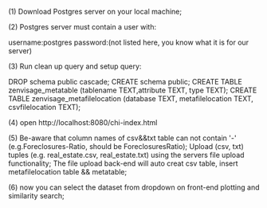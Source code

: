 <!--This is a clean instruction for building a Postgres Server for zenvisage-->

(1) Download Postgres server on your local machine;

(2) Postgres server must contain a user with:

username:postgres
password:(not listed here, you know what it is for our server)

(3) Run clean up query and setup query:

DROP schema public cascade;
CREATE schema public;
CREATE TABLE zenvisage_metatable (tablename TEXT,attribute TEXT, type TEXT);
CREATE TABLE zenvisage_metafilelocation (database TEXT, metafilelocation TEXT, csvfilelocation TEXT);

(4) open http://localhost:8080/chi-index.html

(5) Be-aware that column names of csv&&txt table can not contain '-' 
(e.g.Foreclosures-Ratio, should be ForeclosuresRatio);
Upload (csv, txt) tuples (e.g. real_estate.csv, real_estate.txt) using the servers file upload functionality;
The file upload back-end will auto creat csv table, insert metafilelocation table && metatable;

(6) now you can select the dataset from dropdown on front-end plotting and similarity search;

